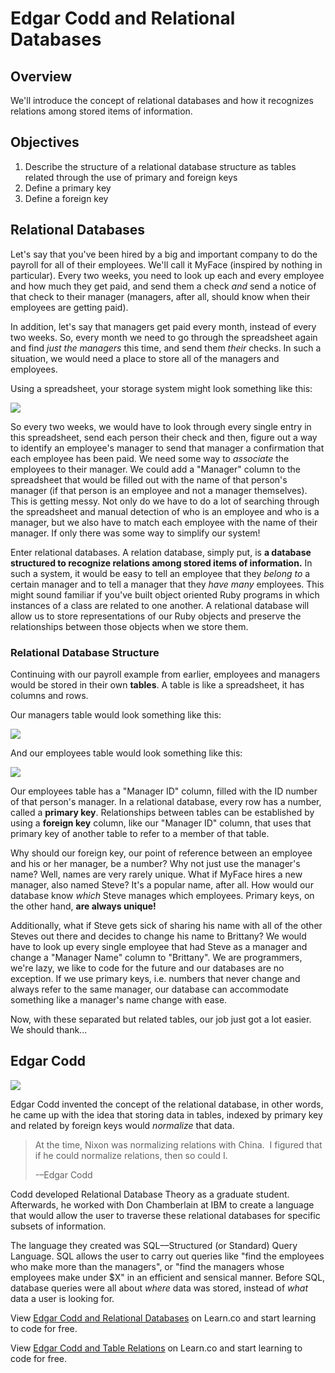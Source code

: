 # Edgar Codd and Relational Databases

## Overview

We'll introduce the concept of relational databases and how it recognizes relations among stored items of information.

## Objectives

1. Describe the structure of a relational database structure as tables related through the use of primary and foreign keys
2. Define a primary key 
3. Define a foreign key

## Relational Databases

Let's say that you've been hired by a big and important company to do the payroll for all of their employees. We'll call it MyFace (inspired by nothing in particular). Every two weeks, you need to look up each and every employee and how much they get paid, and send them a check *and* send a notice of that check to their manager (managers, after all, should know when their employees are getting paid). 

In addition, let's say that managers get paid every month, instead of every two weeks. So, every month we need to go through the spreadsheet again and find *just the managers* this time, and send them *their* checks. In such a situation, we would need a place to store all of the managers and employees. 

Using a spreadsheet, your storage system might look something like this: 

![](http://readme-pics.s3.amazonaws.com/Screen%20Shot%202015-09-03%20at%205.12.12%20PM.png)

So every two weeks, we would have to look through every single entry in this spreadsheet, send each person their check and then, figure out a way to identify an employee's manager to send that manager a confirmation that each employee has been paid. We need some way to *associate* the employees to their manager. We could add a "Manager" column to the spreadsheet that would be filled out with the name of that person's manager (if that person is an employee and not a manager themselves). This is getting messy. Not only do we have to do a lot of searching through the spreadsheet and manual detection of who is an employee and who is a manager, but we also have to match each employee with the name of their manager. If only there was some way to simplify our system!

Enter relational databases. A relation database, simply put, is **a database structured to recognize relations among stored items of information.** In such a system, it would be easy to tell an employee that they *belong to* a certain manager and to tell a manager that they *have many* employees. This might sound familiar if you've built object oriented Ruby programs in which instances of a class are related to one another. A relational database will allow us to store representations of our Ruby objects and preserve the relationships between those objects when we store them. 

### Relational Database Structure

Continuing with our payroll example from earlier, employees and managers would be stored in their own **tables**. A table is like a spreadsheet, it has columns and rows. 

Our managers table would look something like this:

![](http://readme-pics.s3.amazonaws.com/Screen%20Shot%202015-09-04%20at%2011.17.31%20AM.png)

And our employees table would look something like this: 

![](http://readme-pics.s3.amazonaws.com/Screen%20Shot%202015-09-04%20at%2011.17.25%20AM.png)

Our employees table has a "Manager ID" column, filled with the ID number of that person's manager. In a relational database, every row has a number, called a **primary key**. Relationships between tables can be established by using a **foreign key** column, like our "Manager ID" column, that uses that primary key of another table to refer to a member of that table. 

Why should our foreign key, our point of reference between an employee and his or her manager, be a number? Why not just use the manager's name? Well, names are very rarely unique. What if MyFace hires a new manager, also named Steve? It's a popular name, after all. How would our database know *which* Steve manages which employees. Primary keys, on the other hand, **are always unique!**

Additionally, what if Steve gets sick of sharing his name with all of the other Steves out there and decides to change his name to Brittany? We would have to look up every single employee that had Steve as a manager and change a "Manager Name" column to "Brittany". We are programmers, we're lazy, we like to code for the future and our databases are no exception. If we use primary keys, i.e. numbers that never change and always refer to the same manager, our database can accommodate something like a manager's name change with ease. 

Now, with these separated but related tables, our job just got a lot easier. We should thank...

## Edgar Codd

![](http://readme-pics.s3.amazonaws.com/Edgar_F_Codd.jpg)

Edgar Codd invented the concept of the relational database, in other words, he came up with the idea that storing data in tables, indexed by primary key and related by foreign keys would *normalize* that data. 

> At the time, Nixon was normalizing relations with China.  I figured that if he could normalize relations, then so could I.
> 
> -–Edgar Codd

Codd developed Relational Database Theory as a graduate student. Afterwards, he worked with Don Chamberlain at IBM to create a language that would allow the user to traverse these relational databases for specific subsets of information. 

The language they created was SQL––Structured (or Standard) Query Language. SQL allows the user to carry out queries like "find the employees who make more than the managers", or "find the managers whose employees make under $X" in an efficient and sensical manner. Before SQL, database queries were all about *where* data was stored, instead of *what* data a user is looking for. 


<p data-visibility='hidden'>View <a href='https://learn.co/lessons/sql-relational-databases-readme' title='Edgar Codd and Relational Databases'>Edgar Codd and Relational Databases</a> on Learn.co and start learning to code for free.</p>

<p data-visibility='hidden'>View <a href='https://learn.co/lessons/sql-relational-databases-readme'>Edgar Codd and Table Relations</a> on Learn.co and start learning to code for free.</p>
